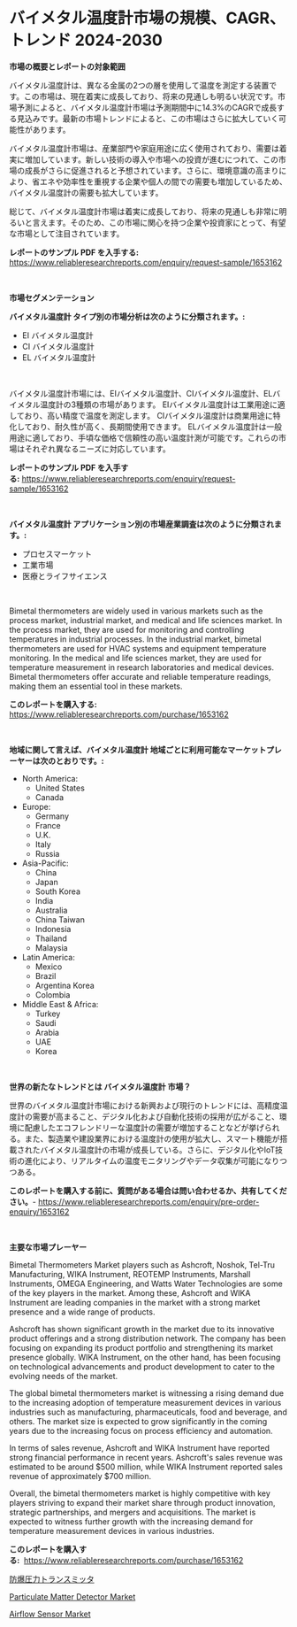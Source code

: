 <p><h1>バイメタル温度計市場の規模、CAGR、トレンド 2024-2030</h1></p><p><strong>市場の概要とレポートの対象範囲</strong></p>
<p><p>バイメタル温度計は、異なる金属の2つの層を使用して温度を測定する装置です。この市場は、現在着実に成長しており、将来の見通しも明るい状況です。市場予測によると、バイメタル温度計市場は予測期間中に14.3%のCAGRで成長する見込みです。最新の市場トレンドによると、この市場はさらに拡大していく可能性があります。</p><p>バイメタル温度計市場は、産業部門や家庭用途に広く使用されており、需要は着実に増加しています。新しい技術の導入や市場への投資が進むにつれて、この市場の成長がさらに促進されると予想されています。さらに、環境意識の高まりにより、省エネや効率性を重視する企業や個人の間での需要も増加しているため、バイメタル温度計の需要も拡大しています。</p><p>総じて、バイメタル温度計市場は着実に成長しており、将来の見通しも非常に明るいと言えます。そのため、この市場に関心を持つ企業や投資家にとって、有望な市場として注目されています。</p></p>
<p><strong>レポートのサンプル PDF を入手する:</strong> <a href="https://www.reliableresearchreports.com/enquiry/request-sample/1653162">https://www.reliableresearchreports.com/enquiry/request-sample/1653162</a></p>
<p>&nbsp;</p>
<p><strong>市場セグメンテーション</strong></p>
<p><strong>バイメタル温度計 タイプ別の市場分析は次のように分類されます。:</strong></p>
<p><ul><li>EI バイメタル温度計</li><li>CI バイメタル温度計</li><li>EL バイメタル温度計</li></ul></p>
<p>&nbsp;</p>
<p><p>バイメタル温度計市場には、EIバイメタル温度計、CIバイメタル温度計、ELバイメタル温度計の3種類の市場があります。 EIバイメタル温度計は工業用途に適しており、高い精度で温度を測定します。 CIバイメタル温度計は商業用途に特化しており、耐久性が高く、長期間使用できます。 ELバイメタル温度計は一般用途に適しており、手頃な価格で信頼性の高い温度計測が可能です。これらの市場はそれぞれ異なるニーズに対応しています。</p></p>
<p><strong>レポートのサンプル PDF を入手する:</strong>&nbsp;<a href="https://www.reliableresearchreports.com/enquiry/request-sample/1653162">https://www.reliableresearchreports.com/enquiry/request-sample/1653162</a></p>
<p>&nbsp;</p>
<p><strong> バイメタル温度計 アプリケーション別の市場産業調査は次のように分類されます。:</strong></p>
<p><ul><li>プロセスマーケット</li><li>工業市場</li><li>医療とライフサイエンス</li></ul></p>
<p>&nbsp;</p>
<p><p>Bimetal thermometers are widely used in various markets such as the process market, industrial market, and medical and life sciences market. In the process market, they are used for monitoring and controlling temperatures in industrial processes. In the industrial market, bimetal thermometers are used for HVAC systems and equipment temperature monitoring. In the medical and life sciences market, they are used for temperature measurement in research laboratories and medical devices. Bimetal thermometers offer accurate and reliable temperature readings, making them an essential tool in these markets.</p></p>
<p><strong>このレポートを購入する:</strong>&nbsp; <a href="https://www.reliableresearchreports.com/purchase/1653162">https://www.reliableresearchreports.com/purchase/1653162</a></p>
<p>&nbsp;</p>
<p><strong>地域に関して言えば、バイメタル温度計 地域ごとに利用可能なマーケットプレーヤーは次のとおりです。:</strong></p>
<p><ul>
    <li>
        North America:
        <ul>
            <li>United States</li>
            <li>Canada</li>
        </ul>
    </li>
    <li>
        Europe:
        <ul>
            <li>Germany</li>
            <li>France</li>
            <li>U.K.</li>
            <li>Italy</li>
            <li>Russia</li>
        </ul>
    </li>
    <li>
        Asia-Pacific:
        <ul>
            <li>China</li>
            <li>Japan</li>
            <li>South Korea</li>
            <li>India</li>
            <li>Australia</li>
            <li>China Taiwan</li>
            <li>Indonesia</li>
            <li>Thailand</li>
            <li>Malaysia</li>
        </ul>
    </li>
    <li>
        Latin America:
        <ul>
            <li>Mexico</li>
            <li>Brazil</li>
            <li>Argentina Korea</li>
            <li>Colombia</li>
        </ul>
    </li>
    <li>
        Middle East & Africa:
        <ul>
            <li>Turkey</li>
            <li>Saudi</li>
            <li>Arabia</li>
            <li>UAE</li>
            <li>Korea</li>
        </ul>
    </li>
    </ul></p>
<p>&nbsp;</p>
<p><strong>世界の新たなトレンドとは バイメタル温度計 市場？</strong></p>
<p><p>世界のバイメタル温度計市場における新興および現行のトレンドには、高精度温度計の需要が高まること、デジタル化および自動化技術の採用が広がること、環境に配慮したエコフレンドリーな温度計の需要が増加することなどが挙げられる。また、製造業や建設業界における温度計の使用が拡大し、スマート機能が搭載されたバイメタル温度計の市場が成長している。さらに、デジタル化やIoT技術の進化により、リアルタイムの温度モニタリングやデータ収集が可能になりつつある。</p></p>
<p><strong>このレポートを購入する前に、質問がある場合は問い合わせるか、共有してください。</strong>- <a href="https://www.reliableresearchreports.com/enquiry/pre-order-enquiry/1653162">https://www.reliableresearchreports.com/enquiry/pre-order-enquiry/1653162</a></p>
<p>&nbsp;</p>
<p><strong>主要な市場プレーヤー</strong></p>
<p><p>Bimetal Thermometers Market players such as Ashcroft, Noshok, Tel-Tru Manufacturing, WIKA Instrument, REOTEMP Instruments, Marshall Instruments, OMEGA Engineering, and Watts Water Technologies are some of the key players in the market. Among these, Ashcroft and WIKA Instrument are leading companies in the market with a strong market presence and a wide range of products.</p><p>Ashcroft has shown significant growth in the market due to its innovative product offerings and a strong distribution network. The company has been focusing on expanding its product portfolio and strengthening its market presence globally. WIKA Instrument, on the other hand, has been focusing on technological advancements and product development to cater to the evolving needs of the market.</p><p>The global bimetal thermometers market is witnessing a rising demand due to the increasing adoption of temperature measurement devices in various industries such as manufacturing, pharmaceuticals, food and beverage, and others. The market size is expected to grow significantly in the coming years due to the increasing focus on process efficiency and automation.</p><p>In terms of sales revenue, Ashcroft and WIKA Instrument have reported strong financial performance in recent years. Ashcroft's sales revenue was estimated to be around $500 million, while WIKA Instrument reported sales revenue of approximately $700 million.</p><p>Overall, the bimetal thermometers market is highly competitive with key players striving to expand their market share through product innovation, strategic partnerships, and mergers and acquisitions. The market is expected to witness further growth with the increasing demand for temperature measurement devices in various industries.</p></p>
<p><strong>このレポートを購入する:</strong>&nbsp;&nbsp;<a href="https://www.reliableresearchreports.com/purchase/1653162">https://www.reliableresearchreports.com/purchase/1653162</a></p>
<p><p><a href="https://github.com/SarahFahey88/Market-Research-Report-List-1/blob/main/981464610663.md">防爆圧力トランスミッタ</a></p><p><a href="https://github.com/mancsybtousav/Market-Research-Report-List-1/blob/main/particulate-matter-detector-market.md">Particulate Matter Detector Market</a></p><p><a href="https://github.com/josesg55/Market-Research-Report-List-2/blob/main/airflow-sensor-market.md">Airflow Sensor Market</a></p></p>